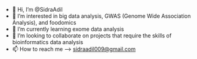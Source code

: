 - 👋 Hi, I’m @SidraAdil
- 👀 I’m interested in big data analysis, GWAS (Genome Wide Association Analysis), and foodomics
- 🌱 I’m currently learning exome data analysis
- 💞️ I’m looking to collaborate on projects that require the skills of bioinformatics data analysis
- 📫 How to reach me --> sidraadil009@gmail.com

<!---
SidraAdil/SidraAdil is a ✨ special ✨ repository because its `README.md` (this file) appears on your GitHub profile.
You can click the Preview link to take a look at your changes.
--->
